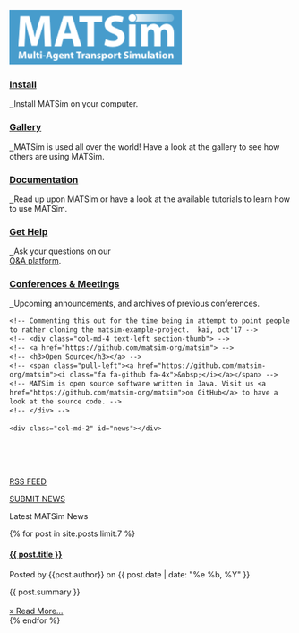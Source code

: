![MATSim Logo](/images/matsim-logo.png)

<div class="row">
  <div class="col-md-12 text-left">
    <div class="col-md-4 text-left section-thumb">
      <h3>
        <a href="/downloads/">
          Install
        </a>
      </h3>
      <span class="pull-left">
        <a href="downloads">
          <i class="fa fa-cloud-download fa-4x">&nbsp;</i>
        </a>
      </span>
      Install MATSim on your computer.
    </div>
    <div class="col-md-4 text-left section-thumb">
      <h3>
        <a href="/gallery/">
          Gallery
        </a>
      </h3>
      <span class="pull-left">
        <a href="/gallery">
          <i class="fa fa-globe fa-4x">&nbsp;</i>
        </a>
      </span>
      MATSim is used all over the world! Have a look at the gallery to see how others are using MATSim.
    </div>
    <div class="col-md-4 text-left section-thumb">
      <h3>
        <a href="/docs/">
          Documentation
        </a>
      </h3>
      <span class="pull-left">
        <a href="/docs">
          <i class="fa fa-book fa-4x">&nbsp;</i>
        </a>
      </span>
      Read up upon MATSim or have a look at the available tutorials to learn how to use MATSim.
    </div>
  </div>
  <div class="row">
    <div class="col-md-2" id="news"></div>
    <div class="col-md-4 text-left section-thumb">
      <h3>
        <a href="https://github.com/matsim-org/matsim-code-examples/issues">
          Get Help
        </a>
      </h3>
      <span class="pull-left">
        <a href="https://github.com/matsim-org/matsim-code-examples/issues">
          <i class="fa fa-comments fa-4x">&nbsp;</i>
        </a>
      </span>
      Ask your questions on our
      <br/>
      <a href="/faq">Q&A platform</a>.
    </div>
    <div class="col-md-4 text-left section-thumb">
      <h3>
        <a href="/conferences">
          Conferences &amp; Meetings
        </a>
      </h3>
      <span class="pull-left">
        <a href="conferences">
          <i class="fa fa-calendar fa-4x">&nbsp;</i>
        </a>
      </span>
      Upcoming announcements, and archives of previous conferences.</a>
    </div>

    <!-- Commenting this out for the time being in attempt to point people to rather cloning the matsim-example-project.  kai, oct'17 -->
    <!-- <div class="col-md-4 text-left section-thumb"> -->
    <!-- <a href="https://github.com/matsim-org/matsim"> -->
    <!-- <h3>Open Source</h3></a> -->
    <!-- <span class="pull-left"><a href="https://github.com/matsim-org/matsim"><i class="fa fa-github fa-4x">&nbsp;</i></a></span> -->
    <!-- MATSim is open source software written in Java. Visit us <a href="https://github.com/matsim-org/matsim">on GitHub</a> to have a look at the source code. -->
    <!-- </div> -->

    <div class="col-md-2" id="news"></div>

  </div>

  <div class="col-md-12 text-left" id="news">
    <br/>
    <br/>
    <br/>
    <a href="/feed/index.xml"><p class="matsim-rss-link">RSS FEED</p></a>
    <a href="/submit-news/"><p class="matsim-rss-link">SUBMIT NEWS</p></a>
    <p class="sidebar_title">Latest MATSim News</p>
  </div>

  <div class="col-md-12 posts">
    <!-- The news items in _data/news.yml are auto-generated from the CI build script once an hour. -->
    {% for post in site.posts limit:7 %}
    <article class="post">
      <div class="entry">
        <h4>
          <a class="news-headline" href="{{ post.url }}">{{ post.title }}</a>
        </h4>
        <p class="blog-byline">Posted by {{post.author}} on {{ post.date  | date: "%e %b, %Y" }}</p>
        {{ post.summary }}
        <br/>
        <br/>
        <a href="{{ post.url }}" class="read-more">&raquo;&nbsp;Read&nbsp;More&hellip;</a>
      </div>
      <div class="faint_border"></div>
    </article>
    {% endfor %}
  </div>
</div>
